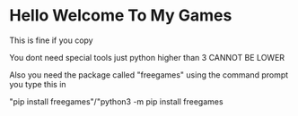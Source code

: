 # Hello Welcome To My Games

This is fine if you copy

You dont need special tools just python higher than 3 CANNOT BE LOWER

Also you need the package called "freegames" using the command prompt you type this in 

"pip install freegames"/"python3 -m pip install freegames
